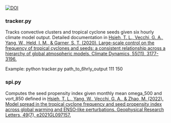 [![DOI](https://zenodo.org/badge/436679362.svg)](https://zenodo.org/badge/latestdoi/436679362)

### tracker.py

Tracks convective clusters and tropical cyclone seeds given six hourly climate model output. Detailed documentation in [Hsieh, T. L., Vecchi, G. A., Yang, W., Held, I. M., & Garner, S. T. (2020). Large-scale control on the frequency of tropical cyclones and seeds: a consistent relationship across a hierarchy of global atmospheric models. Climate Dynamics, 55(11), 3177-3196.](https://link.springer.com/article/10.1007/s00382-020-05446-5)

Example: 
python tracker.py path_to_6hrly_output 111 150

### spi.py

Computes the seed propensity index given monthly mean omega_500 and vort_850 defined in [Hsieh, T. L., Yang, W., Vecchi, G. A., & Zhao, M. (2022). Model spread in the tropical cyclone frequency and seed propensity index across global warming and ENSO‐like perturbations. Geophysical Research Letters, 49(7), e2021GL097157.](https://agupubs.onlinelibrary.wiley.com/doi/full/10.1029/2021GL097157)
